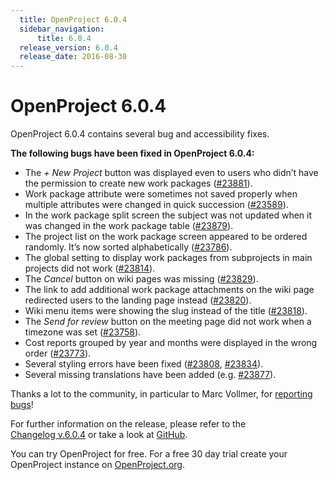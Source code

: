 ```yaml
---
  title: OpenProject 6.0.4
  sidebar_navigation:
      title: 6.0.4
  release_version: 6.0.4
  release_date: 2016-08-30
---
```


# OpenProject 6.0.4

OpenProject 6.0.4 contains several bug and accessibility fixes.

**The following bugs have been fixed in OpenProject 6.0.4:**

  - The *+ New Project*
    button was displayed even to users who didn’t have the permission to
    create new work packages
    ([#23881](https://community.openproject.com/wp/23881)).
  - Work package attribute were sometimes not saved properly when
    multiple attributes were changed in quick succession
    ([#23589](https://community.openproject.com/wp/23859)).
  - In the work package split screen the subject was not updated when it
    was changed in the work package table
    ([#23879](https://community.openproject.com/wp/23879)).
  - The project list on the work package screen appeared to be ordered
    randomly. It’s now sorted alphabetically
    ([#23786](https://community.openproject.com/wp/23786)).
  - The global setting to display work packages from subprojects in main
    projects did not work
    ([#23814](https://community.openproject.com/wp/23814)).
  - The *Cancel* button on wiki pages was missing
    ([#23829](https://community.openproject.com/wp/23829)).
  - The link to add additional work package attachments on the wiki page
    redirected users to the landing page instead
    ([#23820](https://community.openproject.com/wp/23820)).
  - Wiki
    menu items were showing the slug instead of the title
    ([#23818](https://community.openproject.com/wp/23818)).
  - The *Send for review* button on the meeting page did not work when a
    timezone was set
    ([#23758](https://community.openproject.com/wp/23758)).
  - Cost reports grouped by year and months were displayed in the wrong
    order
    ([#23773](https://community.openproject.com/wp/23773)).
  - Several styling errors have been fixed
    ([#23808](https://community.openproject.com/wp/23808),
    [#23834](https://community.openproject.com/wp/23834)).
  - Several missing translations have been added (e.g.
    [#23877](https://community.openproject.com/wp/23877)).

Thanks a lot to the community, in particular to Marc Vollmer, for
[reporting
bugs](../../../development/report-a-bug/)!

For further information on the release, please refer to the  
[Changelog v.6.0.4](https://community.openproject.com/versions/816) 
or take a look at
[GitHub](https://github.com/opf/openproject/tree/v6.0.4).

You can try OpenProject for free. For a free 30 day trial create your
OpenProject instance on [OpenProject.org](https://openproject.org/).

